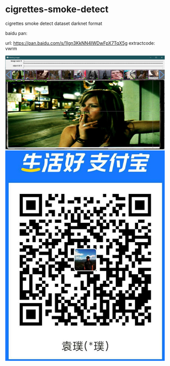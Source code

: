 # cigrettes-smoke-detect
cigrettes smoke detect dataset
darknet format 


baidu pan:


url: https://pan.baidu.com/s/1Ign3KkNN4IWDwFpX7TqX5g 
extractcode: vwrm


![image](https://raw.githubusercontent.com/ald2004/cigrettes-smoke-detect/master/Untitled.png)
![image](https://raw.githubusercontent.com/ald2004/cigrettes-smoke-detect/master/alipay.jpg)
